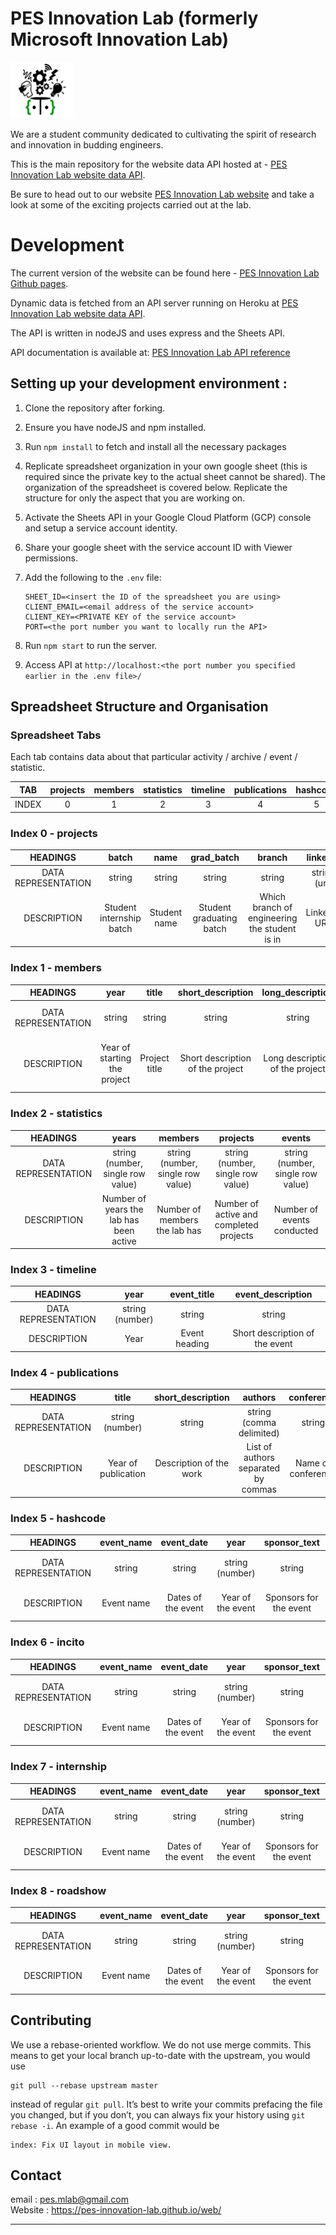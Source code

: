 # PES Innovation Lab (formerly Microsoft Innovation Lab)

<img src="./images/mlab_logo_black.png" alt="logo" width="100px" height="90px"><br/>

We are a student community dedicated to cultivating the spirit of research and innovation in budding engineers.<br/>

This is the main repository for the website data API hosted at - [PES Innovation Lab website data API](https://pil-api.herokuapp.com). 

Be sure to head out to our website [PES Innovation Lab website](https://pes-innovation-lab.github.io/web/) and take a look at some of the exciting projects carried out at the lab.

# Development
The current version of the website can be found here - [PES Innovation Lab Github pages](https://pes-innovation-lab.github.io/web/). 

Dynamic data is fetched from an API server running on Heroku at [PES Innovation Lab website data API](https://pil-api.herokuapp.com).

The API is written in nodeJS and uses express and the Sheets API.

API documentation is available at: [PES Innovation Lab API reference](https://pil-api.readme.io/reference)

## Setting up your development environment :

1. Clone the repository after forking.

2. Ensure you have nodeJS and npm installed.

3. Run `npm install` to fetch and install all the necessary packages

4. Replicate spreadsheet organization in your own google sheet (this is required since the private key to the actual sheet cannot be shared). The organization of the spreadsheet is covered below. Replicate the structure for only the aspect that you are working on.

5. Activate the Sheets API in your Google Cloud Platform (GCP) console and setup a service account identity.

6. Share your google sheet with the service account ID with Viewer permissions.

7. Add the following to the `.env` file:

   ```
   SHEET_ID=<insert the ID of the spreadsheet you are using>
   CLIENT_EMAIL=<email address of the service account>
   CLIENT_KEY=<PRIVATE KEY of the service account>
   PORT=<the port number you want to locally run the API>
   ```

8. Run `npm start` to run the server.

9. Access API at `http://localhost:<the port number you specified earlier in the .env file>/`

## Spreadsheet Structure and Organisation

### Spreadsheet Tabs

Each tab contains data about that particular activity / archive / event / statistic.

| TAB   | projects | members | statistics | timeline | publications | hashcode | incito | internship | roadshow |
| ----- | :------: | :-----: | :--------: | :------: | :----------: | :------: | :----: | :--------: | :------: |
| INDEX |    0     |    1    |     2      |    3     |      4       |    5     |   6    |     7      |    8     |

### Index 0 - projects

|      HEADINGS       |          batch           |     name     |        grad_batch        |                    branch                     |   linkedin   |     email      |       github       |        picture_url         |
| :-----------------: | :----------------------: | :----------: | :----------------------: | :-------------------------------------------: | :----------: | :------------: | :----------------: | :------------------------: |
| DATA REPRESENTATION |          string          |    string    |          string          |                    string                     | string (url) | string (email) |    string (url)    |           string           |
|     DESCRIPTION     | Student internship batch | Student name | Student graduating batch | Which branch of engineering the student is in | LinkedIn URL |    Email ID    | GitHub profile URL | URL of the display picture |

### Index 1 - members

|      HEADINGS       |             year             |     title     |        short_description         |        long_description         |               keywords               |               mentors               |               interns               |    poster_url     |
| :-----------------: | :--------------------------: | :-----------: | :------------------------------: | :-----------------------------: | :----------------------------------: | :---------------------------------: | :---------------------------------: | :---------------: |
| DATA REPRESENTATION |            string            |    string     |              string              |             string              |       string (comma delimited)       |      string (comma delimited)       |      string (comma delimited)       |      string       |
|     DESCRIPTION     | Year of starting the project | Project title | Short description of the project | Long description of the project | List of keywords separated by commas | List of mentors separated by commas | List of interns separated by commas | URL of the poster |

### Index 2 - statistics

|      HEADINGS       |                  years                  |              members              |                projects                 |              events               |
| :-----------------: | :-------------------------------------: | :-------------------------------: | :-------------------------------------: | :-------------------------------: |
| DATA REPRESENTATION |    string (number, single row value)    | string (number, single row value) |    string (number, single row value)    | string (number, single row value) |
|     DESCRIPTION     | Number of years the lab has been active |   Number of members the lab has   | Number of active and completed projects |    Number of events conducted     |

### Index 3 - timeline

|      HEADINGS       |      year       |  event_title  |       event_description        |
| :-----------------: | :-------------: | :-----------: | :----------------------------: |
| DATA REPRESENTATION | string (number) |    string     |             string             |
|     DESCRIPTION     |      Year       | Event heading | Short description of the event |

### Index 4 - publications

|      HEADINGS       |        title        |    short_description    |               authors               |     conference     |        link         |
| :-----------------: | :-----------------: | :---------------------: | :---------------------------------: | :----------------: | :-----------------: |
| DATA REPRESENTATION |   string (number)   |         string          |      string (comma delimited)       |       string       |    string (url)     |
|     DESCRIPTION     | Year of publication | Description of the work | List of authors separated by commas | Name of conference | Link to publication |

### Index 5 - hashcode

|      HEADINGS       | event_name |     event_date     |       year        |      sponsor_text      |     poster_link      |          image_links          |
| :-----------------: | :--------: | :----------------: | :---------------: | :--------------------: | :------------------: | :---------------------------: |
| DATA REPRESENTATION |   string   |       string       |  string (number)  |         string         |     string (url)     | string (url, comma delimited) |
|     DESCRIPTION     | Event name | Dates of the event | Year of the event | Sponsors for the event | Link to event poster | List of URLs for event images |

### Index 6 - incito

|      HEADINGS       | event_name |     event_date     |       year        |      sponsor_text      |     poster_link      |          image_links          |
| :-----------------: | :--------: | :----------------: | :---------------: | :--------------------: | :------------------: | :---------------------------: |
| DATA REPRESENTATION |   string   |       string       |  string (number)  |         string         |     string (url)     | string (url, comma delimited) |
|     DESCRIPTION     | Event name | Dates of the event | Year of the event | Sponsors for the event | Link to event poster | List of URLs for event images |

### Index 7 - internship

|      HEADINGS       | event_name |     event_date     |       year        |      sponsor_text      |     poster_link      |          image_links          |
| :-----------------: | :--------: | :----------------: | :---------------: | :--------------------: | :------------------: | :---------------------------: |
| DATA REPRESENTATION |   string   |       string       |  string (number)  |         string         |     string (url)     | string (url, comma delimited) |
|     DESCRIPTION     | Event name | Dates of the event | Year of the event | Sponsors for the event | Link to event poster | List of URLs for event images |

### Index 8 - roadshow

|      HEADINGS       | event_name |     event_date     |       year        |      sponsor_text      |     poster_link      |          image_links          |
| :-----------------: | :--------: | :----------------: | :---------------: | :--------------------: | :------------------: | :---------------------------: |
| DATA REPRESENTATION |   string   |       string       |  string (number)  |         string         |     string (url)     | string (url, comma delimited) |
|     DESCRIPTION     | Event name | Dates of the event | Year of the event | Sponsors for the event | Link to event poster | List of URLs for event images |

## Contributing

We use a rebase-oriented workflow. We do not use merge commits. This means to get your local branch up-to-date with the upstream, you would use
```
git pull --rebase upstream master
```
instead of regular `git pull`. It’s best to write your commits prefacing the file you changed, but if you don’t, you can always fix your history using `git rebase -i`. An example of a good commit would be
```
index: Fix UI layout in mobile view.
```

Contact
-----
email : pes.mlab@gmail.com <br/>
Website : https://pes-innovation-lab.github.io/web/ <br/>

----